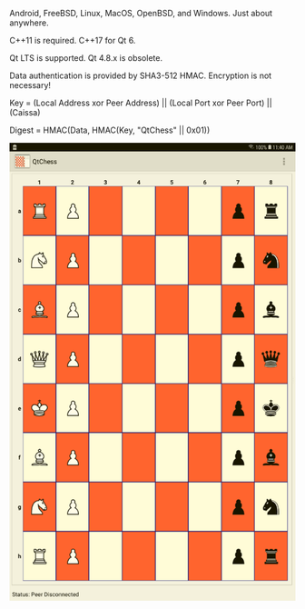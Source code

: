 Android, FreeBSD, Linux, MacOS, OpenBSD, and Windows. Just about anywhere.

C++11 is required. C++17 for Qt 6.

Qt LTS is supported. Qt 4.8.x is obsolete.

Data authentication is provided by SHA3-512 HMAC. Encryption is not necessary!

Key = (Local Address xor Peer Address) || (Local Port xor Peer Port) || (Caissa)

Digest = HMAC(Data, HMAC(Key, "QtChess" || 0x01))

![play](https://github.com/textbrowser/qtchess/blob/master/Images/play.png)
